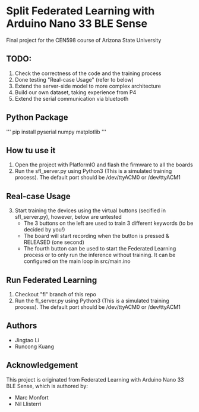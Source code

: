 # Split Federated Learning with Arduino Nano 33 BLE Sense

Final project for the CEN598 course of Arizona State University

## TODO:
1. Check the correctness of the code and the training process
2. Done testing "Real-case Usage" (refer to below)
3. Extend the server-side model to more complex architecture
4. Build our own dataset, taking experience from P4
5. Extend the serial communication via bluetooth


## Python Package

'''
pip install pyserial numpy matplotlib
'''

## How tu use it
1. Open the project with PlatformIO and flash the firmware to all the boards
2. Run the sfl_server.py using Python3 (This is a simulated training process). The default port should be /dev/ttyACM0 or /dev/ttyACM1

## Real-case Usage
3. Start training the devices using the virtual buttons (secified in sfl_server.py), however, below are untested
    * The 3 buttons on the left are used to train 3 different keywords (to be decided by you!)
    * The board will start recording when the button is pressed & RELEASED (one second)
    * The fourth button can be used to start the Federated Learning process or to only run the inference without training. It can be configured on the main loop in src/main.ino

## Run Federated Learning
1. Checkout "fl" branch of this repo
2. Run the fl_server.py using Python3 (This is a simulated training process). The default port should be /dev/ttyACM0 or /dev/ttyACM1

## Authors
- Jingtao Li
- Runcong Kuang

## Acknowledgement

This project is originated from Federated Learning with Arduino Nano 33 BLE Sense, which is authored by:
- Marc Monfort
- Nil Llisterri